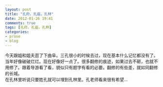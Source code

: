 ```yaml
---
layout: post
title: "孔府，孔庙，孔林"
date: 2012-01-26 19:41
comments: true
tags: [孔府，孔庙，孔林] 
categories:
- prose
- blog
---
```

今天跟姐和姐夫逛了下曲阜。三孔很小的时候去过，现在基本什么记忆都没有了。当年好像破破烂烂。现在好像好一点了。很多翻修的痕迹，如果过去不砸，也就不用修了。跟着导游看了看，貌似只有题字有看的必要。翻修的有些差，就如同翻修的长城。      
在孔林里听说只要姓孔就可以埋到孔林里。孔老师看来很有希望...
